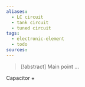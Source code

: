 ```yaml
---
aliases:
  - LC circuit
  - tank circuit
  - tuned circuit
tags:
  - electronic-element
  - todo
sources:
---
```

> [!abstract] Main point
> ...


Capacitor + 